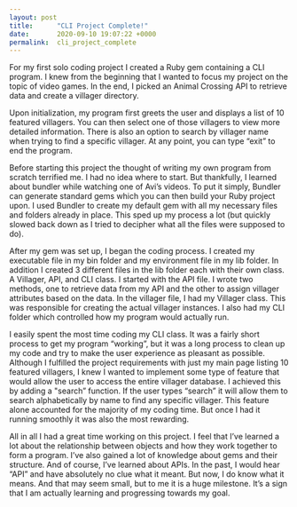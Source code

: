 ```yaml
---
layout: post
title:      "CLI Project Complete!"
date:       2020-09-10 19:07:22 +0000
permalink:  cli_project_complete
---
```



For my first solo coding project I created a Ruby gem containing a CLI program. I knew from the beginning that I wanted to focus my project on the topic of video games. In the end, I picked an Animal Crossing API to retrieve data and create a villager directory. 

Upon initialization, my program first greets the user and displays a list of 10 featured villagers. You can then select one of those villagers to view more detailed information. There is also an option to search by villager name when trying to find a specific villager. At any point, you can type “exit” to end the program.
	
Before starting this project the thought of writing my own program from scratch terrified me. I had no idea where to start. But thankfully, I learned about bundler while watching one of Avi’s videos. To put it simply, Bundler can generate standard gems which you can then build your Ruby project upon. I used Bundler to create my default gem with all my necessary files and folders already in place. This sped up my process a lot (but quickly slowed back down as I tried to decipher what all the files were supposed to do). 
	
After my gem was set up, I began the coding process. I created my executable file in my bin folder and my environment file in my lib folder. In addition I created 3 different files in the lib folder each with their own class. A Villager, API, and CLI class. I started with the API file. I wrote two methods, one to retrieve data from my API and the other to assign villager attributes based on the data. In the villager file, I had my Villager class. This was responsible for creating the actual villager instances. I also had my CLI folder which controlled how my program would actually run.

I easily spent the most time coding my CLI class. It was a fairly short process to get my program “working”, but it was a long process to clean up my code and try to make the user experience as pleasant as possible. Although I fulfilled the project requirements with just my main page listing 10 featured villagers, I knew I wanted to implement some type of feature that would allow the user to access the entire villager database. I achieved this by adding a "search” function. If the user types “search” it will allow them to search alphabetically by name to find any specific villager. This feature alone accounted for the majority of my coding time. But once I had it running smoothly it was also the most rewarding. 

All in all I had a great time working on this project. I feel that I’ve learned a lot about the relationship between objects and how they work together to form a program. I’ve also gained a lot of knowledge about gems and their structure. And of course, I’ve learned about APIs. In the past, I would hear “API” and have absolutely no clue what it meant. But now, I do know what it means. And that may seem small, but to me it is a huge milestone. It’s a sign that I am actually learning and progressing towards my goal.
